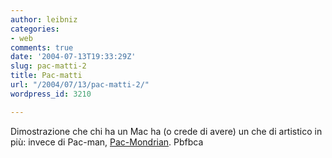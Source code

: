 ```yaml
---
author: leibniz
categories:
- web
comments: true
date: '2004-07-13T19:33:29Z'
slug: pac-matti-2
title: Pac-matti
url: "/2004/07/13/pac-matti-2/"
wordpress_id: 3210

---
```

Dimostrazione che chi ha un Mac ha (o crede di avere) un che di artistico in più: invece di Pac-man, [Pac-Mondrian](https://pbfbca.prizebudgetforboys.com/rhizome_commission/).
Pbfbca
